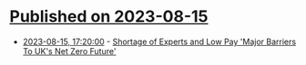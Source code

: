 # [Published on 2023-08-15](index.md)

* [2023-08-15, 17:20:00](https://news.slashdot.org/story/23/08/15/1642219/shortage-of-experts-and-low-pay-major-barriers-to-uks-net-zero-future?utm_source=rss1.0mainlinkanon&utm_medium=feed) - [Shortage of Experts and Low Pay 'Major Barriers To UK's Net Zero Future'](https://news.slashdot.org/story/23/08/15/1642219/shortage-of-experts-and-low-pay-major-barriers-to-uks-net-zero-future?utm_source=rss1.0mainlinkanon&utm_medium=feed)
